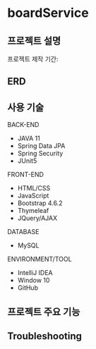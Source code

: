 # boardService

## 프로젝트 설명
프로젝트 제작 기간:

## ERD


## 사용 기술

BACK-END
- JAVA 11
- Spring Data JPA
- Spring Security
- JUnit5

FRONT-END
- HTML/CSS
- JavaScript
- Bootstrap 4.6.2
- Thymeleaf
- JQuery/AJAX

DATABASE
- MySQL

ENVIRONMENT/TOOL
- IntelliJ IDEA
- Window 10
- GitHub

## 프로젝트 주요 기능

## Troubleshooting
